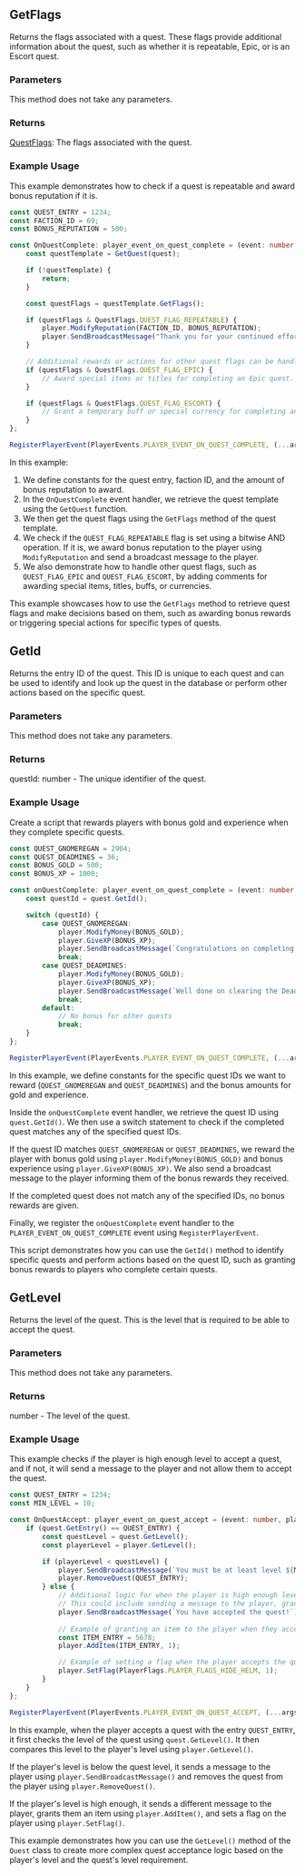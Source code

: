 ## GetFlags
Returns the flags associated with a quest. These flags provide additional information about the quest, such as whether it is repeatable, Epic, or is an Escort quest.

### Parameters
This method does not take any parameters.

### Returns
[QuestFlags](../Types/questflags.md): The flags associated with the quest.

### Example Usage
This example demonstrates how to check if a quest is repeatable and award bonus reputation if it is.

```typescript
const QUEST_ENTRY = 1234;
const FACTION_ID = 69;
const BONUS_REPUTATION = 500;

const OnQuestComplete: player_event_on_quest_complete = (event: number, player: Player, quest: number) => {
    const questTemplate = GetQuest(quest);

    if (!questTemplate) {
        return;
    }

    const questFlags = questTemplate.GetFlags();

    if (questFlags & QuestFlags.QUEST_FLAG_REPEATABLE) {
        player.ModifyReputation(FACTION_ID, BONUS_REPUTATION);
        player.SendBroadcastMessage("Thank you for your continued efforts! Here's a bonus to your reputation.");
    }

    // Additional rewards or actions for other quest flags can be handled here.
    if (questFlags & QuestFlags.QUEST_FLAG_EPIC) {
        // Award special items or titles for completing an Epic quest.
    }

    if (questFlags & QuestFlags.QUEST_FLAG_ESCORT) {
        // Grant a temporary buff or special currency for completing an Escort quest.
    }
};

RegisterPlayerEvent(PlayerEvents.PLAYER_EVENT_ON_QUEST_COMPLETE, (...args) => OnQuestComplete(...args));
```

In this example:
1. We define constants for the quest entry, faction ID, and the amount of bonus reputation to award.
2. In the `OnQuestComplete` event handler, we retrieve the quest template using the `GetQuest` function.
3. We then get the quest flags using the `GetFlags` method of the quest template.
4. We check if the `QUEST_FLAG_REPEATABLE` flag is set using a bitwise AND operation. If it is, we award bonus reputation to the player using `ModifyReputation` and send a broadcast message to the player.
5. We also demonstrate how to handle other quest flags, such as `QUEST_FLAG_EPIC` and `QUEST_FLAG_ESCORT`, by adding comments for awarding special items, titles, buffs, or currencies.

This example showcases how to use the `GetFlags` method to retrieve quest flags and make decisions based on them, such as awarding bonus rewards or triggering special actions for specific types of quests.

## GetId
Returns the entry ID of the quest. This ID is unique to each quest and can be used to identify and look up the quest in the database or perform other actions based on the specific quest.

### Parameters
This method does not take any parameters.

### Returns
questId: number - The unique identifier of the quest.

### Example Usage
Create a script that rewards players with bonus gold and experience when they complete specific quests.

```typescript
const QUEST_GNOMEREGAN = 2904;
const QUEST_DEADMINES = 36;
const BONUS_GOLD = 500;
const BONUS_XP = 1000;

const onQuestComplete: player_event_on_quest_complete = (event: number, player: Player, quest: Quest): void => {
    const questId = quest.GetId();

    switch (questId) {
        case QUEST_GNOMEREGAN:
            player.ModifyMoney(BONUS_GOLD);
            player.GiveXP(BONUS_XP);
            player.SendBroadcastMessage(`Congratulations on completing Gnomeregan! You have been awarded ${BONUS_GOLD} gold and ${BONUS_XP} experience.`);
            break;
        case QUEST_DEADMINES:
            player.ModifyMoney(BONUS_GOLD);
            player.GiveXP(BONUS_XP);
            player.SendBroadcastMessage(`Well done on clearing the Deadmines! You have been granted ${BONUS_GOLD} gold and ${BONUS_XP} experience.`);
            break;
        default:
            // No bonus for other quests
            break;
    }
};

RegisterPlayerEvent(PlayerEvents.PLAYER_EVENT_ON_QUEST_COMPLETE, (...args) => onQuestComplete(...args));
```

In this example, we define constants for the specific quest IDs we want to reward (`QUEST_GNOMEREGAN` and `QUEST_DEADMINES`) and the bonus amounts for gold and experience.

Inside the `onQuestComplete` event handler, we retrieve the quest ID using `quest.GetId()`. We then use a switch statement to check if the completed quest matches any of the specified quest IDs.

If the quest ID matches `QUEST_GNOMEREGAN` or `QUEST_DEADMINES`, we reward the player with bonus gold using `player.ModifyMoney(BONUS_GOLD)` and bonus experience using `player.GiveXP(BONUS_XP)`. We also send a broadcast message to the player informing them of the bonus rewards they received.

If the completed quest does not match any of the specified IDs, no bonus rewards are given.

Finally, we register the `onQuestComplete` event handler to the `PLAYER_EVENT_ON_QUEST_COMPLETE` event using `RegisterPlayerEvent`.

This script demonstrates how you can use the `GetId()` method to identify specific quests and perform actions based on the quest ID, such as granting bonus rewards to players who complete certain quests.

## GetLevel
Returns the level of the quest. This is the level that is required to be able to accept the quest.

### Parameters
This method does not take any parameters.

### Returns
number - The level of the quest.

### Example Usage
This example checks if the player is high enough level to accept a quest, and if not, it will send a message to the player and not allow them to accept the quest.

```typescript
const QUEST_ENTRY = 1234;
const MIN_LEVEL = 10;

const OnQuestAccept: player_event_on_quest_accept = (event: number, player: Player, quest: Quest) => {
    if (quest.GetEntry() == QUEST_ENTRY) {
        const questLevel = quest.GetLevel();
        const playerLevel = player.GetLevel();

        if (playerLevel < questLevel) {
            player.SendBroadcastMessage(`You must be at least level ${MIN_LEVEL} to accept this quest.`);
            player.RemoveQuest(QUEST_ENTRY);
        } else {
            // Additional logic for when the player is high enough level to accept the quest.
            // This could include sending a message to the player, granting items, or setting flags.
            player.SendBroadcastMessage(`You have accepted the quest!`);
            
            // Example of granting an item to the player when they accept the quest.
            const ITEM_ENTRY = 5678;
            player.AddItem(ITEM_ENTRY, 1);

            // Example of setting a flag when the player accepts the quest.
            player.SetFlag(PlayerFlags.PLAYER_FLAGS_HIDE_HELM, 1);
        }
    }
};

RegisterPlayerEvent(PlayerEvents.PLAYER_EVENT_ON_QUEST_ACCEPT, (...args) => OnQuestAccept(...args));
```

In this example, when the player accepts a quest with the entry `QUEST_ENTRY`, it first checks the level of the quest using `quest.GetLevel()`. It then compares this level to the player's level using `player.GetLevel()`. 

If the player's level is below the quest level, it sends a message to the player using `player.SendBroadcastMessage()` and removes the quest from the player using `player.RemoveQuest()`.

If the player's level is high enough, it sends a different message to the player, grants them an item using `player.AddItem()`, and sets a flag on the player using `player.SetFlag()`.

This example demonstrates how you can use the `GetLevel()` method of the `Quest` class to create more complex quest acceptance logic based on the player's level and the quest's level requirement.

